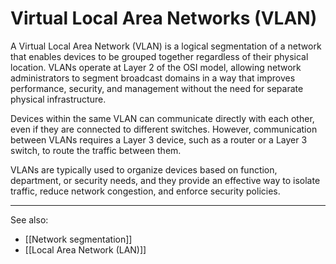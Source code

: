 
# Virtual Local Area Networks (VLAN)

A Virtual Local Area Network (VLAN) is a logical segmentation of a network that enables devices to be grouped together regardless of their physical location. VLANs operate at Layer 2 of the OSI model, allowing network administrators to segment broadcast domains in a way that improves performance, security, and management without the need for separate physical infrastructure.

Devices within the same VLAN can communicate directly with each other, even if they are connected to different switches. However, communication between VLANs requires a Layer 3 device, such as a router or a Layer 3 switch, to route the traffic between them.

VLANs are typically used to organize devices based on function, department, or security needs, and they provide an effective way to isolate traffic, reduce network congestion, and enforce security policies.

---

See also:

- [[Network segmentation]]
- [[Local Area Network (LAN)]]